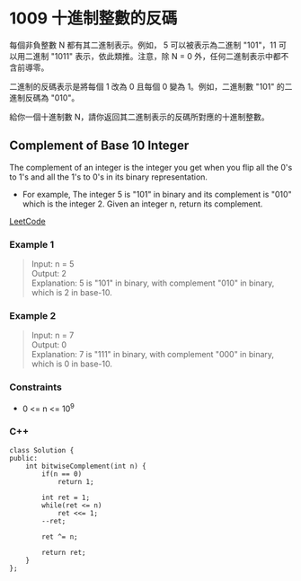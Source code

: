# 1009  十進制整數的反碼

每個非負整數 N 都有其二進制表示。例如， 5 可以被表示為二進制 "101"，11 可以用二進制 "1011" 表示，依此類推。注意，除 N = 0 外，任何二進制表示中都不含前導零。

二進制的反碼表示是將每個 1 改為 0 且每個 0 變為 1。例如，二進制數 "101" 的二進制反碼為 "010"。

給你一個十進制數 N，請你返回其二進制表示的反碼所對應的十進制整數。

##  Complement of Base 10 Integer

The complement of an integer is the integer you get when you flip all the 0's to 1's and all the 1's to 0's in its binary representation.

* For example, The integer 5 is "101" in binary and its complement is "010" which is the integer 2.
Given an integer n, return its complement.


[LeetCode](https://leetcode.cn/problems/complement-of-base-10-integer/)

### Example 1

>Input: n = 5  
Output: 2  
Explanation: 5 is "101" in binary, with complement "010" in binary, which is 2 in base-10.  

### Example 2

>Input: n = 7  
Output: 0  
Explanation: 7 is "111" in binary, with complement "000" in binary, which is 0 in base-10.  

### Constraints

* 0 <= n <= 10<sup>9</sup>


### C++ 

```
class Solution {
public:
    int bitwiseComplement(int n) {
        if(n == 0)
            return 1;

        int ret = 1;
        while(ret <= n)
            ret <<= 1;
        --ret;

        ret ^= n;

        return ret;
    }
};
```